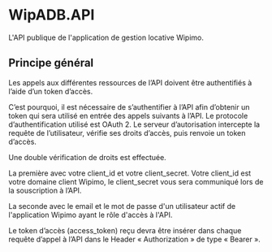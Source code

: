 # WipADB.API
L'API publique de l'application de gestion locative Wipimo.

## Principe général
Les appels aux différentes ressources de l’API doivent être authentifiés à l’aide d’un token d’accès.

C’est pourquoi, il est nécessaire de s’authentifier à l’API afin d’obtenir un token qui sera utilisé en entrée des appels suivants à l’API.
Le protocole d’authentification utilisé est OAuth 2. Le serveur d’autorisation intercepte la requête de l’utilisateur, vérifie ses droits d’accès, puis renvoie un token d’accès.

Une double vérification de droits est effectuée. 

La première avec votre client_id et votre client_secret. Votre client_id est votre domaine client Wipimo, le client_secret vous sera communiqué lors de la souscription à l’API.

La seconde avec le email et le mot de passe d'un utilisateur actif de l'application Wipimo ayant le rôle d'accès à l'API.

Le token d’accès (access_token) reçu devra être insérer dans chaque requête d’appel à l’API dans le Header « Authorization » de type « Bearer ».
